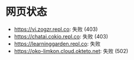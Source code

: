 # 网页状态
- https://vi.zogzr.repl.co: 失败 (403)
- https://chatai.cokio.repl.co: 失败 (403)
- https://learninggarden.repl.co: 失败
- https://oko-limkon.cloud.okteto.net: 失败 (502)
